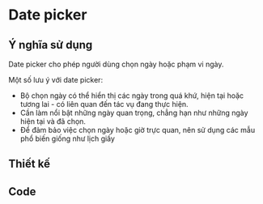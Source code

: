 # Date picker

## Ý nghĩa sử dụng

Date picker cho phép người dùng chọn ngày hoặc phạm vi ngày.

Một số lưu ý với date picker:

* Bộ chọn ngày có thể hiển thị các ngày trong quá khứ, hiện tại hoặc tương lai - có liên quan đến tác vụ đang thực hiện.
* Cần làm nổi bật những ngày quan trọng, chẳng hạn như những ngày hiện tại và đã chọn.
* Để đảm bảo việc chọn ngày hoặc giờ trực quan, nên sử dụng các mẫu phổ biến giống như lịch giấy

## Thiết kế

## Code
